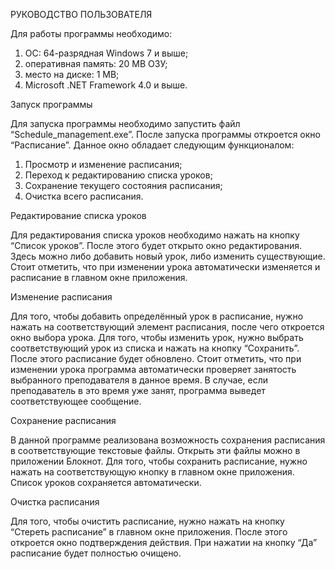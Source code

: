 РУКОВОДСТВО ПОЛЬЗОВАТЕЛЯ

Для работы программы необходимо:
1.	ОС: 64-разрядная Windows 7 и выше;
2.	оперативная память: 20 MB ОЗУ;
3.	место на диске: 1 MB;
4.	Microsoft .NET Framework 4.0 и выше.

Запуск программы

Для запуска программы необходимо запустить файл “Schedule_management.exe”.
После запуска программы откроется окно “Расписание”.
Данное окно обладает следующим функционалом:
1.	Просмотр и изменение расписания;
2.	Переход к редактированию списка уроков;
3.	Сохранение текущего состояния расписания;
4.	Очистка всего расписания.

Редактирование списка уроков

Для редактирования списка уроков необходимо нажать на кнопку “Список уроков”. После этого будет открыто окно редактирования. Здесь можно либо добавить новый урок, либо изменить существующие.
Стоит отметить, что при изменении урока автоматически изменяется и расписание в главном окне приложения.

Изменение расписания

Для того, чтобы добавить определённый урок в расписание, нужно нажать на соответствующий элемент расписания, после чего откроется окно выбора урока.
Для того, чтобы изменить урок, нужно выбрать соответствующий урок из списка и нажать на кнопку “Сохранить”. После этого расписание будет обновлено.
Стоит отметить, что при изменении урока программа автоматически проверяет занятость выбранного преподавателя в данное время. В случае, если преподаватель в это время уже занят, программа выведет соответствующее сообщение.

Сохранение расписания

В данной программе реализована возможность сохранения расписания в соответствующие текстовые файлы. Открыть эти файлы можно в приложении Блокнот.
Для того, чтобы сохранить расписание, нужно нажать на соответствующую кнопку в главном окне приложения. Список уроков сохраняется автоматически.

Очистка расписания

Для того, чтобы очистить расписание, нужно нажать на кнопку “Стереть расписание” в главном окне приложения. После этого откроется окно подтверждения действия. 
При нажатии на кнопку “Да” расписание будет полностью очищено.
